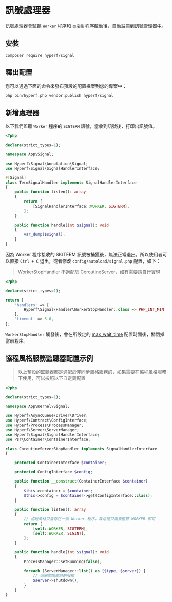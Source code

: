 # 訊號處理器

訊號處理器會監聽 `Worker` 程序和 `自定義` 程序啟動後，自動註冊到訊號管理器中。

## 安裝

```
composer require hyperf/signal
```

## 釋出配置

您可以通過下面的命令來發布預設的配置檔案到您的專案中：

```bash
php bin/hyperf.php vendor:publish hyperf/signal
```

## 新增處理器

以下我們監聽 `Worker` 程序的 `SIGTERM` 訊號，當收到訊號後，打印出訊號值。

```php
<?php

declare(strict_types=1);

namespace App\Signal;

use Hyperf\Signal\Annotation\Signal;
use Hyperf\Signal\SignalHandlerInterface;

#[Signal]
class TermSignalHandler implements SignalHandlerInterface
{
    public function listen(): array
    {
        return [
            [SignalHandlerInterface::WORKER, SIGTERM],
        ];
    }

    public function handle(int $signal): void
    {
        var_dump($signal);
    }
}

```

因為 Worker 程序接收的 SIGTERM 訊號被捕獲後，無法正常退出，所以使用者可以直接 `Ctrl + C` 退出，或者修改 `config/autoload/signal.php` 配置，如下：

> WorkerStopHandler 不適配於 CoroutineServer，如有需要請自行實現

```php
<?php

declare(strict_types=1);

return [
    'handlers' => [
        Hyperf\Signal\Handler\WorkerStopHandler::class => PHP_INT_MIN
    ],
    'timeout' => 5.0,
];
```

`WorkerStopHandler` 觸發後，會在所設定的 [max_wait_time](https://wiki.swoole.com/#/server/setting?id=max_wait_time) 配置時間後，關閉掉當前程序。

## 協程風格服務監聽器配置示例

> 以上預設的監聽器都是適配於非同步風格服務的，如果需要在協程風格服務下使用，可以按照以下自定義配置

```php
<?php

declare(strict_types=1);

namespace App\Kernel\Signal;

use Hyperf\AsyncQueue\Driver\Driver;
use Hyperf\Contract\ConfigInterface;
use Hyperf\Process\ProcessManager;
use Hyperf\Server\ServerManager;
use Hyperf\Signal\SignalHandlerInterface;
use Psr\Container\ContainerInterface;

class CoroutineServerStopHandler implements SignalHandlerInterface
{

    protected ContainerInterface $container;

    protected ConfigInterface $config;

    public function __construct(ContainerInterface $container)
    {
        $this->container = $container;
        $this->config = $container->get(ConfigInterface::class);
    }

    public function listen(): array
    {
        // 協程風格只會存在一個 Worker 程序，故這裡只需要監聽 WORKER 即可
        return [
            [self::WORKER, SIGTERM],
            [self::WORKER, SIGINT],
        ];
    }

    public function handle(int $signal): void
    {
        ProcessManager::setRunning(false);

        foreach (ServerManager::list() as [$type, $server]) {
            // 迴圈關閉開啟的服務
            $server->shutdown();
        }
    }
}

```
